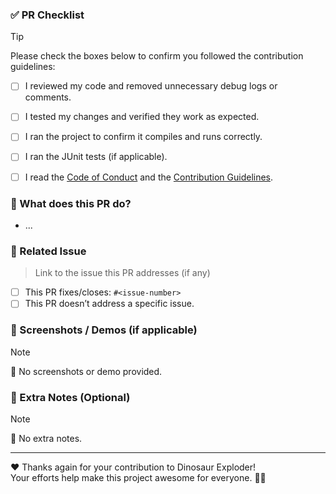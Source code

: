 <!--
🎉 Thanks for contributing to Dinosaur Exploder!

🚩⚠️ Before submitting your pull request, look at the different hidden HTML comments "<!-- ..." to guide how on to write this Pull Request and understand how to respect the guidelines of the Pull Request template.

After you open the PR, a maintainer will need to approve the GitHub Actions before they can run.
Once approved, GitHub will automatically check if the project builds and runs correctly.
You’ll also see a message from the GitHub bot with a downloadable .jar file — so you can test the game directly from your own work! Pretty cool, right? 😊
-->

### ✅ PR Checklist

> [!TIP]
> Please check the boxes below to confirm you followed the contribution guidelines:

<!-- ✅ To check a box, write: `[x]` (no space between the brackets) -->

- [ ] I reviewed my code and removed unnecessary debug logs or comments.
- [ ] I tested my changes and verified they work as expected.
- [ ] I ran the project to confirm it compiles and runs correctly.
- [ ] I ran the JUnit tests (if applicable).
- [ ] I read the [Code of Conduct](https://github.com/jvondermarck/dinosaur-exploder/blob/main/CODE_OF_CONDUCT.md) and the [Contribution Guidelines](https://github.com/jvondermarck/dinosaur-exploder/blob/main/CONTRIBUTING.md).


### 📝 What does this PR do?

<!-- Briefly describe what you've changed or added -->
<!-- Example: Added a new dinosaur class with special abilities and updated the main menu to include it. -->

- ...

### 🔗 Related Issue

> Link to the issue this PR addresses (if any)

<!-- To close an issue automatically when the PR is merged, use the format: `Fixes #<issue-number>` -->
<!-- ✅ To check a box, write: `[x]` (no space between the brackets) -->

- [ ] This PR fixes/closes: `#<issue-number>`
- [ ] This PR doesn’t address a specific issue.

### 📸 Screenshots / Demos (if applicable)

<!-- Add screenshots, screen recordings, or describe how to test the changes -->
<!-- TIP: You can drag and drop an image or video directly into this box on GitHub to attach it -->

<!-- Please delete the two lines below (used by default) if you want to add a picture/video. -->
> [!NOTE]
> 🦖 No screenshots or demo provided.

### 💬 Extra Notes (Optional)

<!-- Anything else you'd like to add? Questions, a review about what you think of this repo, what it could be improved, how did you find this repo... Any fun facts you want -->

<!-- Please delete the two lines below (used by default) if you have something to say. And write your message. -->
> [!NOTE]
> 🦕 No extra notes.

---

❤️ Thanks again for your contribution to Dinosaur Exploder!  
Your efforts help make this project awesome for everyone. 🦖✨